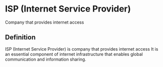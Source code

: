 # ISP (Internet Service Provider)

Company that provides internet access

## Definition
ISP (Internet Service Provider) is company that provides internet access It is an essential component of internet infrastructure that enables global communication and information sharing.
